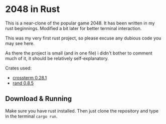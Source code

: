 # 2048 in Rust

This is a near-clone of the popular game 2048. It has been written in my rust beginnings. Modified a bit later for better terminal interaction.

This was my very first rust project, so please excuse any dubious code you may see here.

As there the project is small (and in one file) i didn't bother to comment much of it, it should be relatively self-explanatory.

Crates used:
- [crossterm 0.28.1](https://github.com/crossterm-rs/crossterm)
- [rand 0.8.5](https://docs.rs/rand/latest/rand/)

## Download & Running

Make sure you have rust installed. Then just clone the repository and type in the terminal ```cargo run```.